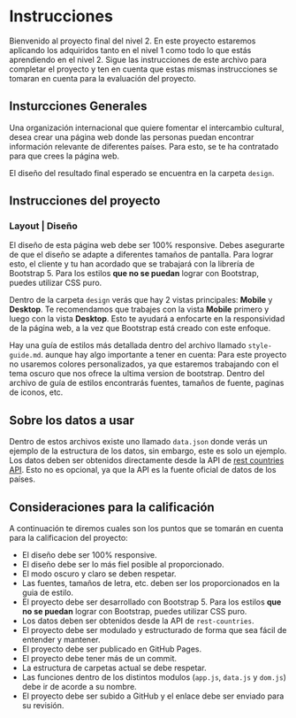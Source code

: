   # Instrucciones

Bienvenido al proyecto final del nivel 2. En este proyecto estaremos aplicando los adquiridos tanto en el nivel 1 como todo lo que estás aprendiendo en el nivel 2. Sigue las instrucciones de este archivo para completar el proyecto y ten en cuenta que estas mismas instrucciones se tomaran en cuenta para la evaluación del proyecto.

## Insturcciones Generales

Una organización internacional que quiere fomentar el intercambio cultural, desea crear una página web donde las personas puedan encontrar información relevante de diferentes países. Para esto, se te ha contratado para que crees la página web.

El diseño del resultado final esperado se encuentra en la carpeta `design`.

## Instrucciones del proyecto


### Layout | Diseño

El diseño de esta página web debe ser 100% responsive. Debes asegurarte de que el diseño se adapte a diferentes tamaños de pantalla. Para lograr esto, el cliente y tu han acordado que se trabajará con la librería de Bootstrap 5. Para los estilos **que no se puedan** lograr con Bootstrap, puedes utilizar CSS puro.

Dentro de la carpeta `design` verás que hay 2 vistas principales: **Mobile** y **Desktop**. Te recomendamos que trabajes con la vista **Mobile** primero y luego con la vista **Desktop**. Esto te ayudará a enfocarte en la responsividad de la página web, a la vez que Bootstrap está creado con este enfoque.

Hay una guía de estilos más detallada dentro del archivo llamado `style-guide.md`. aunque hay algo importante a tener en cuenta: Para este proyecto no usaremos colores personalizados, ya que estaremos trabajando con el tema oscuro que nos ofrece la ultima version de bootstrap. Dentro del archivo de guía de estilos encontrarás fuentes, tamaños de fuente, paginas de iconos, etc.

## Sobre los datos a usar

Dentro de estos archivos existe uno llamado `data.json` donde verás un ejemplo de la estructura de los datos, sin embargo, este es solo un ejemplo. Los datos deben ser obtenidos directamente desde la API de [rest countries API](https://restcountries.com/). Esto no es opcional, ya que la API es la fuente oficial de datos de los países.

## Consideraciones para la calificación

A continuación te diremos cuales son los puntos que se tomarán en cuenta para la calificacion del proyecto:

- El diseño debe ser 100% responsive.
- El diseño debe ser lo más fiel posible al proporcionado.
- El modo oscuro y claro se deben respetar.
- Las fuentes, tamaños de letra, etc. deben ser los proporcionados en la guia de estilo.
- El proyecto debe ser desarrollado con Bootstrap 5. Para los estilos **que no se puedan** lograr con Bootstrap, puedes utilizar CSS puro.
- Los datos deben ser obtenidos desde la API de `rest-countries`.
- El proyecto debe ser modulado y estructurado de forma que sea fácil de entender y mantener.
- El proyecto debe ser publicado en GitHub Pages.
- El proyecto debe tener más de un commit.
- La estructura de carpetas actual se debe respetar.
- Las funciones dentro de los distintos modulos (`app.js`, `data.js` y `dom.js`) debe ir de acorde a su nombre.
- El proyecto debe ser subido a GitHub y el enlace debe ser enviado para su revisión.